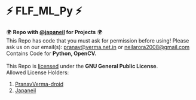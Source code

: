 # ⚡ FLF_ML_Py ⚡
🌍 <b>Repo with [@japaneil](https://github.com/japaneil) for Projects</b> 🌍<br>
This Repo has code that you must ask for permission before using! Please ask us on our email(s): pranav@verma.net.in or neilarora2008@gmail.com<br>
Contains Code for <b>Python, OpenCV.</b><br><br>
This Repo is [licensed](LICENSE) under the <b>GNU General Public License</b>. <br>
Allowed License Holders:
1. [PranavVerma-droid](https://github.com/PranavVerma-droid)
2. [Japaneil](https://github.com/japaneil)
